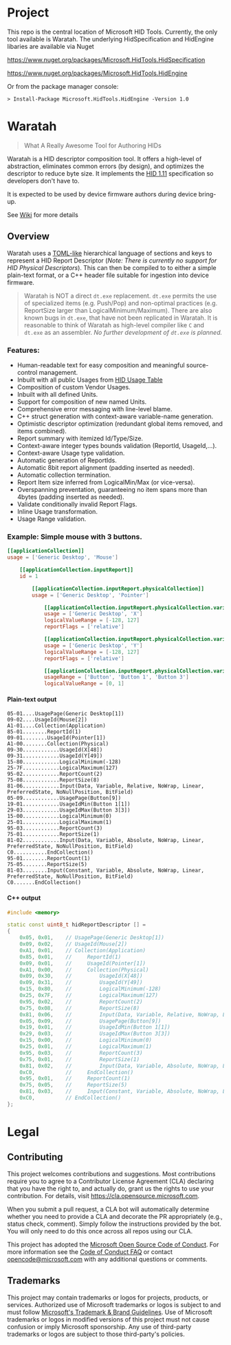 # Project

This repo is the central location of Microsoft HID Tools.  Currently, the only tool available is Waratah.  The underlying HidSpecification and HidEngine libaries are available via Nuget

https://www.nuget.org/packages/Microsoft.HidTools.HidSpecification

https://www.nuget.org/packages/Microsoft.HidTools.HidEngine

Or from the package manager console:

    > Install-Package Microsoft.HidTools.HidEngine -Version 1.0

# Waratah

> What A Really Awesome Tool for Authoring HIDs

Waratah is a HID descriptor composition tool.  It offers a high-level of abstraction, eliminates common errors (by design), and optimizes the descriptor to reduce byte size.  It implements the [HID 1.11](https://www.usb.org/sites/default/files/hid1_11.pdf) specification so developers don't have to.

It is expected to be used by device firmware authors during device bring-up.

See [Wiki](https://github.com/microsoft/hidtools/wiki) for more details 

## Overview

Waratah uses a [TOML-like](https://toml.io/en/) hierarchical language of sections and keys to represent a HID Report Descriptor  (*Note: There is currently no support for HID Physical Descriptors*).  This can then be compiled to to either a simple plain-text format, or a C++ header file suitable for ingestion into device firmware.

> Waratah is NOT a direct `dt.exe` replacement.  `dt.exe` permits the use of specialized items (e.g. Push/Pop) and non-optimal practices (e.g. ReportSize larger than LogicalMinimum/Maximum).  There are also known bugs in `dt.exe`, that have not been replicated in Waratah.  It is reasonable to think of Waratah as high-level compiler like `C` and `dt.exe` as an assembler.  *No further development of `dt.exe` is planned.*

### Features:
- Human-readable text for easy composition and meaningful source-control management.
- Inbuilt with all public Usages from [HID Usage Table](https://www.usb.org/sites/default/files/hut1_22.pdf)
- Composition of custom Vendor Usages.
- Inbuilt with all defined Units.
- Support for composition of new named Units.
- Comprehensive error messaging with line-level blame.
- C++ struct generation with context-aware variable-name generation.
- Optimistic descriptor optimization (redundant global items removed, and items combined).
- Report summary with itemized Id/Type/Size.
- Context-aware integer types bounds validation (ReportId, UsageId,...).
- Context-aware Usage type validation.
- Automatic generation of ReportIds.
- Automatic 8bit report alignment (padding inserted as needed).
- Automatic collection termination.
- Report Item size inferred from LogicalMin/Max (or vice-versa).
- Overspanning preventation, guaranteeing no item spans more than 4bytes (padding inserted as needed).
- Validate conditionally invalid Report Flags.
- Inline Usage transformation.
- Usage Range validation.

### Example: Simple mouse with 3 buttons.

```toml
[[applicationCollection]]
usage = ['Generic Desktop', 'Mouse']

    [[applicationCollection.inputReport]]
    id = 1

        [[applicationCollection.inputReport.physicalCollection]]
        usage = ['Generic Desktop', 'Pointer']

            [[applicationCollection.inputReport.physicalCollection.variableItem]]
            usage = ['Generic Desktop', 'X']
            logicalValueRange = [-128, 127]
            reportFlags = ['relative']

            [[applicationCollection.inputReport.physicalCollection.variableItem]]
            usage = ['Generic Desktop', 'Y']
            logicalValueRange = [-128, 127]
            reportFlags = ['relative']

            [[applicationCollection.inputReport.physicalCollection.variableItem]]
            usageRange = ['Button', 'Button 1', 'Button 3']
            logicalValueRange = [0, 1]
```

#### Plain-text output
```
05-01....UsagePage(Generic Desktop[1])
09-02....UsageId(Mouse[2])
A1-01....Collection(Application)
85-01........ReportId(1)
09-01........UsageId(Pointer[1])
A1-00........Collection(Physical)
09-30............UsageId(X[48])
09-31............UsageId(Y[49])
15-80............LogicalMinimum(-128)
25-7F............LogicalMaximum(127)
95-02............ReportCount(2)
75-08............ReportSize(8)
81-06............Input(Data, Variable, Relative, NoWrap, Linear, PreferredState, NoNullPosition, BitField)
05-09............UsagePage(Button[9])
19-01............UsageIdMin(Button 1[1])
29-03............UsageIdMax(Button 3[3])
15-00............LogicalMinimum(0)
25-01............LogicalMaximum(1)
95-03............ReportCount(3)
75-01............ReportSize(1)
81-02............Input(Data, Variable, Absolute, NoWrap, Linear, PreferredState, NoNullPosition, BitField)
C0...........EndCollection()
95-01........ReportCount(1)
75-05........ReportSize(5)
81-03........Input(Constant, Variable, Absolute, NoWrap, Linear, PreferredState, NoNullPosition, BitField)
C0.......EndCollection()
```

#### C++ output
```C++
#include <memory>

static const uint8_t hidReportDescriptor [] = 
{
    0x05, 0x01,    // UsagePage(Generic Desktop[1])
    0x09, 0x02,    // UsageId(Mouse[2])
    0xA1, 0x01,    // Collection(Application)
    0x85, 0x01,    //     ReportId(1)
    0x09, 0x01,    //     UsageId(Pointer[1])
    0xA1, 0x00,    //     Collection(Physical)
    0x09, 0x30,    //         UsageId(X[48])
    0x09, 0x31,    //         UsageId(Y[49])
    0x15, 0x80,    //         LogicalMinimum(-128)
    0x25, 0x7F,    //         LogicalMaximum(127)
    0x95, 0x02,    //         ReportCount(2)
    0x75, 0x08,    //         ReportSize(8)
    0x81, 0x06,    //         Input(Data, Variable, Relative, NoWrap, Linear, PreferredState, NoNullPosition, BitField)
    0x05, 0x09,    //         UsagePage(Button[9])
    0x19, 0x01,    //         UsageIdMin(Button 1[1])
    0x29, 0x03,    //         UsageIdMax(Button 3[3])
    0x15, 0x00,    //         LogicalMinimum(0)
    0x25, 0x01,    //         LogicalMaximum(1)
    0x95, 0x03,    //         ReportCount(3)
    0x75, 0x01,    //         ReportSize(1)
    0x81, 0x02,    //         Input(Data, Variable, Absolute, NoWrap, Linear, PreferredState, NoNullPosition, BitField)
    0xC0,          //     EndCollection()
    0x95, 0x01,    //     ReportCount(1)
    0x75, 0x05,    //     ReportSize(5)
    0x81, 0x03,    //     Input(Constant, Variable, Absolute, NoWrap, Linear, PreferredState, NoNullPosition, BitField)
    0xC0,          // EndCollection()
};
```

# Legal

## Contributing

This project welcomes contributions and suggestions.  Most contributions require you to agree to a
Contributor License Agreement (CLA) declaring that you have the right to, and actually do, grant us
the rights to use your contribution. For details, visit https://cla.opensource.microsoft.com.

When you submit a pull request, a CLA bot will automatically determine whether you need to provide
a CLA and decorate the PR appropriately (e.g., status check, comment). Simply follow the instructions
provided by the bot. You will only need to do this once across all repos using our CLA.

This project has adopted the [Microsoft Open Source Code of Conduct](https://opensource.microsoft.com/codeofconduct/).
For more information see the [Code of Conduct FAQ](https://opensource.microsoft.com/codeofconduct/faq/) or
contact [opencode@microsoft.com](mailto:opencode@microsoft.com) with any additional questions or comments.

## Trademarks

This project may contain trademarks or logos for projects, products, or services. Authorized use of Microsoft 
trademarks or logos is subject to and must follow 
[Microsoft's Trademark & Brand Guidelines](https://www.microsoft.com/en-us/legal/intellectualproperty/trademarks/usage/general).
Use of Microsoft trademarks or logos in modified versions of this project must not cause confusion or imply Microsoft sponsorship.
Any use of third-party trademarks or logos are subject to those third-party's policies.
